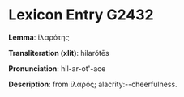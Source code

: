 # Lexicon Entry G2432

**Lemma**: ἱλαρότης

**Transliteration (xlit)**: hilarótēs

**Pronunciation**: hil-ar-ot'-ace

**Description**:
from ἱλαρός; alacrity:--cheerfulness.
